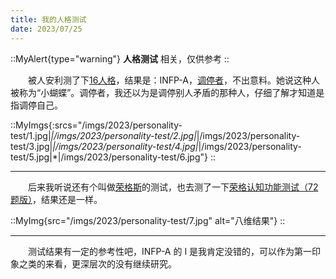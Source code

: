 ```yaml
---
title: 我的人格测试
date: 2023/07/25
---
```


::MyAlert{type="warning"}
**人格测试** 相关，仅供参考
::

　　被人安利测了下[16人格](https://www.16personalities.com/ch/%E4%BA%BA%E6%A0%BC%E6%B5%8B%E8%AF%95)，结果是：INFP-A，[调停者](https://www.16personalities.com/ch/infp-%E4%BA%BA%E6%A0%BC)，不出意料。她说这种人被称为“小蝴蝶”。调停者，我还以为是调停别人矛盾的那种人，仔细了解才知道是指调停自己。

::MyImgs{:srcs="/imgs/2023/personality-test/1.jpg|*|/imgs/2023/personality-test/2.jpg|*|/imgs/2023/personality-test/3.jpg|*|/imgs/2023/personality-test/4.jpg|*|/imgs/2023/personality-test/5.jpg|*|/imgs/2023/personality-test/6.jpg"}
::

***

　　后来我听说还有个叫做[荣格斯](https://www.jungus.cn/)的测试，也去测了一下[荣格认知功能测试（72题版）](https://www.jungus.cn/zh-hans/test/)，结果还是一样。

::MyImg{src="/imgs/2023/personality-test/7.jpg" alt="八维结果"}
::

***

　　测试结果有一定的参考性吧，INFP-A 的 I 是我肯定没错的，可以作为第一印象之类的来看，更深层次的没有继续研究。